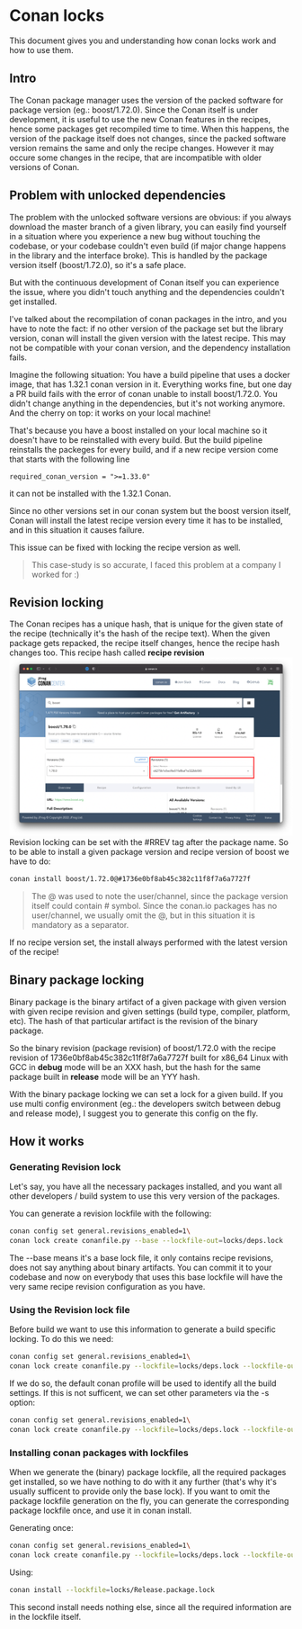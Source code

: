 # Conan locks

This document gives you and understanding how conan locks work and how to use
them.

## Intro

The Conan package manager uses the version of the packed software for package
version (eg.: boost/1.72.0). Since the Conan itself is under development, it is
useful to use the new Conan features in the recipes, hence some packages get
recompiled time to time. When this happens, the version of the package itself
does not changes, since the packed software version remains the same and only
the recipe changes. However it may occure some changes in the recipe, that are
incompatible with older versions of Conan.

## Problem with unlocked dependencies

The problem with the unlocked software versions are obvious: if you always
download the master branch of a given library, you can easily find yourself in
a situation where you experience a new bug without touching the codebase, or
your codebase couldn't even build (if major change happens in the library and
the interface broke). This is handled by the package version itself
(boost/1.72.0), so it's a safe place.

But with the continuous development of Conan itself you can experience the
issue, where you didn't touch anything and the dependencies couldn't get
installed.

I've talked about the recompilation of conan packages in the intro, and you have
to note the fact: if no other version of the package set but the library
version, conan will install the given version with the latest recipe. This may
not be compatible with your conan version, and the dependency installation
fails.

Imagine the following situation: You have a build pipeline that uses a docker
image, that has 1.32.1 conan version in it. Everything works fine, but one day
a PR build fails with the error of conan unable to install boost/1.72.0. You
didn't change anything in the dependencies, but it's not working anymore. And
the cherry on top: it works on your local machine!

That's because you have a boost installed on your local machine so it doesn't
have to be reinstalled with every build. But the build pipeline reinstalls the
packeges for every build, and if a new recipe version come that starts with the
following line
```
required_conan_version = ">=1.33.0"
```
it can not be installed with the 1.32.1 Conan.

Since no other versions set in our conan system but the boost version itself,
Conan will install the latest recipe version every time it has to be installed,
and in this situation it causes failure.

This issue can be fixed with locking the recipe version as well.

> This case-study is so accurate, I faced this problem at a company I worked
    for :)

## Revision locking

The Conan recipes has a unique hash, that is unique for the given state of the
recipe (technically it's the hash of the recipe text). When the given package
gets repacked, the recipe itself changes, hence the recipe hash changes too.
This recipe hash called **recipe revision**\
![](./img/revisions.png)\
Revision locking can be set with the #RREV tag after the package name. So to be
able to install a given package version and recipe version of boost we have to
do: 

```bash
conan install boost/1.72.0@#​1736e0bf8ab45c382c11f8f7a6a7727f
```

> The @ was used to note the user/channel, since the package version itself
    could contain # symbol. Since the conan.io packages has no user/channel, we
    usually omit the @, but in this situation it is mandatory as a separator.

If no recipe version set, the install always performed with the latest version
of the recipe!

## Binary package locking

Binary package is the binary artifact of a given package with given version with
given recipe revision and given settings (build type, compiler, platform, etc).
The hash of that particular artifact is the revision of the binary package.

So the binary revision (package revision) of boost/1.72.0 with the recipe
revision of ​1736e0bf8ab45c382c11f8f7a6a7727f built for x86_64 Linux with GCC in
**debug** mode will be an XXX hash, but the hash for the same package built in
**release** mode will be an YYY hash.

With the binary package locking we can set a lock for a given build. If you
use multi config environment (eg.: the developers switch between debug and
release mode), I suggest you to generate this config on the fly.

## How it works

### Generating Revision lock

Let's say, you have all the necessary packages installed, and you want all other
developers / build system to use this very version of the packages.

You can generate a revision lockfile with the following:

```bash
conan config set general.revisions_enabled=1\
conan lock create conanfile.py --base --lockfile-out=locks/deps.lock
```

The --base means it's a base lock file, it only contains recipe revisions, does
not say anything about binary artifacts. You can commit it to your codebase and
now on everybody that uses this base lockfile will have the very same recipe
revision configuration as you have.

### Using the Revision lock file

Before build we want to use this information to generate a build specific
locking. To do this we need:

```bash
conan config set general.revisions_enabled=1\
conan lock create conanfile.py --lockfile=locks/deps.lock --lockfile-out=locks/generated.lock
```

If we do so, the default conan profile will be used to identify all the build
settings. If this is not sufficent, we can set other parameters via the -s
option:

```bash
conan config set general.revisions_enabled=1\
conan lock create conanfile.py --lockfile=locks/deps.lock --lockfile-out=locks/generated.lock -s build_type=Release
```

### Installing conan packages with lockfiles

When we generate the (binary) package lockfile, all the required packages get
installed, so we have nothing to do with it any further (that's why it's
usually sufficent to provide only the base lock). If you want to omit the
package lockfile generation on the fly, you can generate the corresponding
package lockfile once, and use it in conan install.

Generating once:
```bash
conan config set general.revisions_enabled=1\
conan lock create conanfile.py --lockfile=locks/deps.lock --lockfile-out=locks/Release.package.lock -s build_type=Release
```

Using:
```bash
conan install --lockfile=locks/Release.package.lock
```

This second install needs nothing else, since all the required information are
in the lockfile itself.
